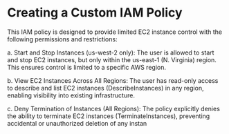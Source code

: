 # Creating a Custom IAM Policy

This IAM policy is designed to provide limited EC2 instance control with the following permissions and restrictions:

a. Start and Stop Instances (us-west-2 only):
The user is allowed to start and stop EC2 instances, but only within the us-east-1 (N. Virginia) region. This ensures control is limited to a specific AWS region.

b. View EC2 Instances Across All Regions:
The user has read-only access to describe and list EC2 instances (DescribeInstances) in any region, enabling visibility into existing infrastructure.

c. Deny Termination of Instances (All Regions):
The policy explicitly denies the ability to terminate EC2 instances (TerminateInstances), preventing accidental or unauthorized deletion of any instan
